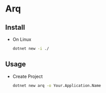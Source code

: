 # Arq

## Install

- On Linux

    ```sh
    dotnet new -i ./
    ```

## Usage

- Create Project
    ```sh
    dotnet new arq -o Your.Application.Name
    ```
